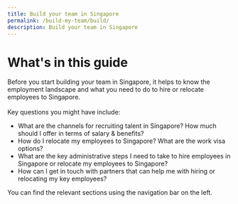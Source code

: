 ```yaml
---
title: Build your team in Singapore
permalink: /build-my-team/build/
description: Build your team in Singapore
---
```

# What's in this guide

Before you start building your team in Singapore, it helps to know the employment landscape and what you need to do to hire or relocate employees to Singapore. <br>
<br>
Key questions you might have include:
* What are the channels for recruiting talent in Singapore? How much should I offer in terms of salary &amp; benefits?
* How do I relocate my employees to Singapore? What are the work visa options?
* What are the key administrative steps I need to take to hire employees in Singapore or relocate my employees to Singapore?
* How can I get in touch with partners that can help me with hiring or relocating my key employees?

You can find the relevant sections using the navigation bar on the left.